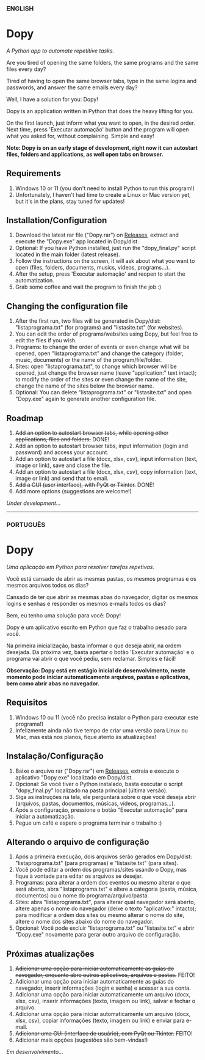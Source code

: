 ### ENGLISH

# Dopy

_A Python app to automate repetitive tasks._

<!--step0-->

Are you tired of opening the same folders, the same programs and the same files every day?

Tired of having to open the same browser tabs, type in the same logins and passwords, and answer the same emails every day?

Well, I have a solution for you: Dopy!

Dopy is an application written in Python that does the heavy lifting for you.

On the first launch, just inform what you want to open, in the desired order. Next time, press 'Executar automação' button and the program will open what you asked for, without complaining. Simple and easy!

**Note: Dopy is on an early stage of development, right now it can autostart files, folders and applications, as well open tabs on browser.**

## Requirements

1. Windows 10 or 11 (you don't need to install Python to run this program!)
2. Unfortunately, I haven't had time to create a Linux or Mac version yet, but it's in the plans, stay tuned for updates!

## Installation/Configuration

1. Download the latest rar file ("Dopy.rar") on [Releases](https://github.com/renanleitev/dopy/releases), extract and execute the "Dopy.exe" app located in Dopy/dist.
2. Optional: If you have Python installed, just run the "dopy_final.py" script located in the main folder (latest release).
3. Follow the instructions on the screen, it will ask about what you want to open (files, folders, documents, musics, videos, programs...).
4. After the setup, press 'Executar automação' and reopen to start the automatization.
5. Grab some coffee and wait the program to finish the job :)

## Changing the configuration file

1. After the first run, two files will be generated in Dopy/dist: "listaprograma.txt" (for programs) and "listasite.txt" (for websites).
2. You can edit the order of programs/websites using Dopy, but feel free to edit the files if you wish. 
3. Programs: to change the order of events or even change what will be opened, open "listaprograma.txt" and change the category (folder, music, documents) or the name of the program/file/folder.
4. Sites: open "listaprograma.txt", to change which browser will be opened, just change the browser name (leave "application:" text intact); to modify the order of the sites or even change the name of the site, change the name of the sites below the browser name.
5. Optional: You can delete "listaprograma.txt" or "listasite.txt" and open "Dopy.exe" again to generate another configuration file.

## Roadmap

1. <s>Add an option to autostart browser tabs, while opening other applications, files and folders.</s> DONE!
2. Add an option to autostart browser tabs, input information (login and password) and access your account.
3. Add an option to autostart a file (docx, xlsx, csv), input information (text, image or link), save and close the file.
4. Add an option to autostart a file (docx, xlsx, csv), copy information (text, image or link) and send that to email.
5. <s>Add a GUI (user interface), with PyQt or Tkinter.</s> DONE!
6. Add more options (suggestions are welcome!)

*Under development...*

---

### PORTUGUÊS

# Dopy

_Uma aplicação em Python para resolver tarefas repetivas._

Você está cansado de abrir as mesmas pastas, os mesmos programas e os mesmos arquivos todos os dias?

Cansado de ter que abrir as mesmas abas do navegador, digitar os mesmos logins e senhas e responder os mesmos e-mails todos os dias?

Bem, eu tenho uma solução para você: Dopy!

Dopy é um aplicativo escrito em Python que faz o trabalho pesado para você.

Na primeira inicialização, basta informar o que deseja abrir, na ordem desejada. Da próxima vez, basta apertar o botão 'Executar automação' e o programa vai abrir o que você pediu, sem reclamar. Simples e fácil!

**Observação: Dopy está em estágio inicial de desenvolvimento, neste momento pode iniciar automaticamente arquivos, pastas e aplicativos, bem como abrir abas no navegador.**

## Requisitos

1. Windows 10 ou 11 (você não precisa instalar o Python para executar este programa!)
2. Infelizmente ainda não tive tempo de criar uma versão para Linux ou Mac, mas está nos planos, fique atento às atualizações!

## Instalação/Configuração

1. Baixe o arquivo rar ("Dopy.rar") em [Releases](https://github.com/renanleitev/dopy/releases), extraia e execute o aplicativo "Dopy.exe" localizado em Dopy/dist.
2. Opcional: Se você tiver o Python instalado, basta executar o script "dopy_final.py" localizado na pasta principal (última versão).
3. Siga as instruções na tela, ele perguntará sobre o que você deseja abrir (arquivos, pastas, documentos, músicas, vídeos, programas...).
4. Após a configuração, pressione o botão "Executar automação" para iniciar a automatização.
5. Pegue um café e espere o programa terminar o trabalho :)

## Alterando o arquivo de configuração

1. Após a primeira execução, dois arquivos serão gerados em Dopy/dist: "listaprograma.txt" (para programas) e "listasite.txt" (para sites).
2. Você pode editar a ordem dos programas/sites usando o Dopy, mas fique à vontade para editar os arquivos se desejar.
3. Programas: para alterar a ordem dos eventos ou mesmo alterar o que será aberto, abra "listaprograma.txt" e altere a categoria (pasta, música, documentos) ou o nome do programa/arquivo/pasta.
4. Sites: abra "listaprograma.txt", para alterar qual navegador será aberto, altere apenas o nome do navegador (deixe o texto "aplicativo:" intacto); para modificar a ordem dos sites ou mesmo alterar o nome do site, altere o nome dos sites abaixo do nome do navegador.
5. Opcional: Você pode excluir "listaprograma.txt" ou "listasite.txt" e abrir "Dopy.exe" novamente para gerar outro arquivo de configuração.

## Próximas atualizações

1. <s>Adicionar uma opção para iniciar automaticamente as guias do navegador, enquanto abre outros aplicativos, arquivos e pastas.</s> FEITO!
2. Adicionar uma opção para iniciar automaticamente as guias do navegador, inserir informações (login e senha) e acessar a sua conta.
3. Adicionar uma opção para iniciar automaticamente um arquivo (docx, xlsx, csv), inserir informações (texto, imagem ou link), salvar e fechar o arquivo.
4. Adicionar uma opção para iniciar automaticamente um arquivo (docx, xlsx, csv), copiar informações (texto, imagem ou link) e enviar para e-mail.
5. <s>Adicionar uma GUI (interface de usuário), com PyQt ou Tkinter.</s> FEITO!
6. Adicionar mais opções (sugestões são bem-vindas!)

*Em desenvolvimento...*
